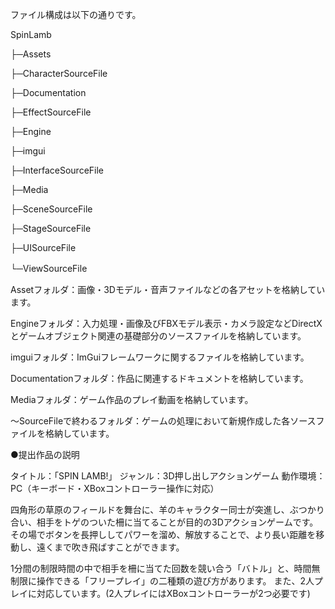 ファイル構成は以下の通りです。

SpinLamb

├─Assets

├─CharacterSourceFile

├─Documentation

├─EffectSourceFile

├─Engine

├─imgui

├─InterfaceSourceFile

├─Media

├─SceneSourceFile

├─StageSourceFile

├─UISourceFile

└─ViewSourceFile　


Assetフォルダ：画像・3Dモデル・音声ファイルなどの各アセットを格納しています。

Engineフォルダ：入力処理・画像及びFBXモデル表示・カメラ設定などDirectXとゲームオブジェクト関連の基礎部分のソースファイルを格納しています。

imguiフォルダ：ImGuiフレームワークに関するファイルを格納しています。

Documentationフォルダ：作品に関連するドキュメントを格納しています。

Mediaフォルダ：ゲーム作品のプレイ動画を格納しています。

～SourceFileで終わるフォルダ：ゲームの処理において新規作成した各ソースファイルを格納しています。


●提出作品の説明

タイトル：「SPIN LAMB!」
ジャンル：3D押し出しアクションゲーム
動作環境：PC（キーボード・XBoxコントローラー操作に対応）

四角形の草原のフィールドを舞台に、羊のキャラクター同士が突進し、ぶつかり合い、相手をトゲのついた柵に当てることが目的の3Dアクションゲームです。
その場でボタンを長押ししてパワーを溜め、解放することで、より長い距離を移動し、遠くまで吹き飛ばすことができます。

1分間の制限時間の中で相手を柵に当てた回数を競い合う「バトル」と、時間無制限に操作できる「フリープレイ」の二種類の遊び方があります。
また、2人プレイに対応しています。(2人プレイにはXBoxコントローラーが2つ必要です)

